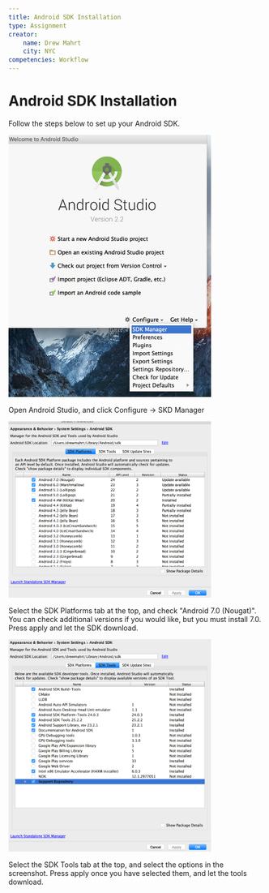 ```yaml
---
title: Android SDK Installation
type: Assignment
creator:
    name: Drew Mahrt
    city: NYC
competencies: Workflow
---
```


# Android SDK Installation

Follow the steps below to set up your Android SDK.

<img src="./screenshots/sdk-screen-1.png" width="400"/>

Open Android Studio, and click Configure -> SKD Manager

<img src="./screenshots/sdk-screen-2.png" width="400"/>

Select the SDK Platforms tab at the top, and check "Android 7.0 (Nougat)". You can check additional versions if you would like, but you must install 7.0. Press apply and let the SDK download.

<img src="./screenshots/sdk-screen-3.png" width="400"/>

Select the SDK Tools tab at the top, and select the options in the screenshot. Press apply once you have selected them, and let the tools download.
